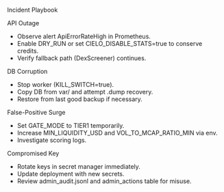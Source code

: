 Incident Playbook

API Outage
- Observe alert ApiErrorRateHigh in Prometheus.
- Enable DRY_RUN or set CIELO_DISABLE_STATS=true to conserve credits.
- Verify fallback path (DexScreener) continues.

DB Corruption
- Stop worker (KILL_SWITCH=true).
- Copy DB from var/ and attempt .dump recovery.
- Restore from last good backup if necessary.

False-Positive Surge
- Set GATE_MODE to TIER1 temporarily.
- Increase MIN_LIQUIDITY_USD and VOL_TO_MCAP_RATIO_MIN via env.
- Investigate scoring logs.

Compromised Key
- Rotate keys in secret manager immediately.
- Update deployment with new secrets.
- Review admin_audit.jsonl and admin_actions table for misuse.
